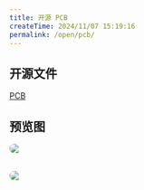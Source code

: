 ```yaml
---
title: 开源 PCB
createTime: 2024/11/07 15:19:16
permalink: /open/pcb/
---
```


## 开源文件
[PCB](https://github.com/wangzongming/esp-ai/tree/master/pcb)


## 预览图
<img src="/images/pcb1.png" style="display:block;margin: auto;margin-bottom: 32px;border-radius: 32px;"  />
<img src="/images/pcb2.png" style="display:block;margin: auto;border-radius: 32px;"/>
 
<!-- <iframe 
style="width: 100%;border: 0px;height:1000px;"
src="https://espai.fun/files/esp-ai-pcb.html"
/> -->
